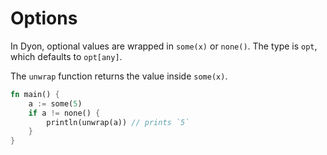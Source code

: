 # Options

In Dyon, optional values are wrapped in `some(x)` or `none()`.
The type is `opt`, which defaults to `opt[any]`.

The `unwrap` function returns the value inside `some(x)`.

```rust
fn main() {
    a := some(5)
    if a != none() {
        println(unwrap(a)) // prints `5`
    }
}
```
